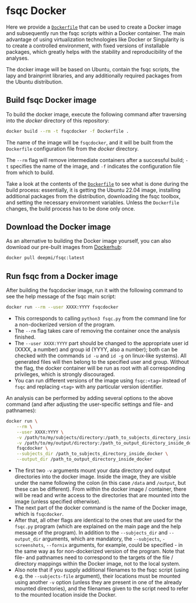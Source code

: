 # fsqc Docker

Here we provide a [`Dockerfile`](Dockerfile) that can be used to create a Docker image and subsequently run the fsqc scripts within a Docker container. The main advantage of using virtualization technologies like Docker or Singularity is to create a controlled environment, with fixed versions of installable packages, which greatly helps with the stability and reproducibility of the analyses.

The docker image will be based on Ubuntu, contain the fsqc scripts, the lapy and brainprint libraries, and any additionally required packages from the Ubuntu distribution.

## Build fsqc Docker image

To build the docker image, execute the following command after traversing into the *docker* directory of this repository:

```bash
docker build --rm -t fsqcdocker -f Dockerfile .
```
The name of the image will be `fsqcdocker`, and it will be built from the `Dockerfile` configuration file from the *docker* directory.

The `--rm` flag will remove intermediate containers after a successful build; `-t` specifies the name of the image, and `-f` indicates the configuration file from which to build.

Take a look at the contents of the [`Dockerfile`](Dockerfile) to see what is done during the build process: essentially, it is getting the Ubuntu 22.04 image, installing additional packages from the distribution, downloading the fsqc toolbox, and setting the necessary environment variables. Unless the `Dockerfile` changes, the build process has to be done only once.

## Download the Docker image

As an alternative to building the Docker image yourself, you can also download our pre-built images from [Dockerhub](https://hub.docker.com/r/deepmi/fsqc/tags):

```bash
docker pull deepmi/fsqc:latest
```

## Run fsqc from a Docker image

After building the fsqcdocker image, run it with the following command to see the help message of the fsqc main script:

```bash
docker run --rm --user XXXX:YYYY fsqcdocker
```

* This corresponds to calling `python3 fsqc.py` from the command line for a non-dockerized version of the program.
* The `--rm` flag takes care of removing the container once the analysis finished.
* The `--user XXXX:YYYY` part should be changed to the appropriate user id (XXXX, a number) and group id (YYYY, also a number); both can be checked with the commands `id -u` and `id -g` on linux-like systems). All generated files will then belong to the specified user and group. Without the flag, the docker container will be run as root with all corresponding privileges, which is strongly discouraged.
* You can run different versions of the image using `fsqc:<tag>` instead of `fsqc` and replacing `<tag>` with any particular version identifier.

An analysis can be performed by adding several options to the above command (and after adjusting the user-specific settings and file- and pathnames):

```bash
docker run \
    --rm \
    --user XXXX:YYYY \
    -v /path/to/my/subjects/directory:/path_to_subjects_directory_inside_docker \
    -v /path/to/my/output/directory:/path_to_output_directory_inside_docker \
    fsqcdocker \
    --subjects_dir /path_to_subjects_directory_inside_docker \
    --output_dir /path_to_output_directory_inside_docker
```

* The first two `-v` arguments mount your data directory and output directories into the docker image. Inside the image, they are visible under the name following the colon (in this case `/data` and `/output`, but these can be different). From within the docker image / container, there will be read and write access to the directories that are mounted into the image (unless specified otherwise).
* The next part of the docker command is the name of the Docker image, which is `fsqcdocker`.
* After that, all other flags are identical to the ones that are used for the `fsqc.py` program (which are explained on the main page and the help message of the program). In addition to the `--subjects_dir` and `--output_dir` arguments, which are mandatory, the `--subjects`, `-screenshots`, `--fornix` arguments, for example, could be specified - in the same way as for non-dockerized version of the program. Note that file- and pathnames need to correspond to the targets of the file / directory mappings within the Docker image, not to the local system.
* Also note that if you supply additional filenames to the fsqc script (using e.g. the `--subjects-file` argument), their locations must be mounted using another `-v` option (unless they are present in one of the already mounted directories), and the filenames given to the script need to refer to the mounted location inside the Docker.
